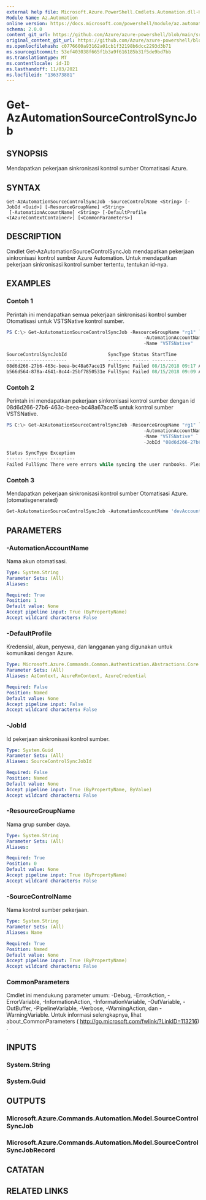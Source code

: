 ```yaml
---
external help file: Microsoft.Azure.PowerShell.Cmdlets.Automation.dll-Help.xml
Module Name: Az.Automation
online version: https://docs.microsoft.com/powershell/module/az.automation/get-azautomationsourcecontrolsyncjob
schema: 2.0.0
content_git_url: https://github.com/Azure/azure-powershell/blob/main/src/Automation/Automation/help/Get-AzAutomationSourceControlSyncJob.md
original_content_git_url: https://github.com/Azure/azure-powershell/blob/main/src/Automation/Automation/help/Get-AzAutomationSourceControlSyncJob.md
ms.openlocfilehash: c0776600a93162a01cb1f32198b6dcc2293d3b71
ms.sourcegitcommit: 53ef403038f665f1b3a9f616185b31f5de9bd7bb
ms.translationtype: MT
ms.contentlocale: id-ID
ms.lasthandoff: 11/03/2021
ms.locfileid: "136373881"
---
```

# Get-AzAutomationSourceControlSyncJob

## SYNOPSIS
Mendapatkan pekerjaan sinkronisasi kontrol sumber Otomatisasi Azure.

## SYNTAX

```
Get-AzAutomationSourceControlSyncJob -SourceControlName <String> [-JobId <Guid>] [-ResourceGroupName] <String>
 [-AutomationAccountName] <String> [-DefaultProfile <IAzureContextContainer>] [<CommonParameters>]
```

## DESCRIPTION
Cmdlet Get-AzAutomationSourceControlSyncJob mendapatkan pekerjaan sinkronisasi kontrol sumber Azure Automation. Untuk mendapatkan pekerjaan sinkronisasi kontrol sumber tertentu, tentukan id-nya.

## EXAMPLES

### Contoh 1
Perintah ini mendapatkan semua pekerjaan sinkronisasi kontrol sumber Otomatisasi untuk VSTSNative kontrol sumber.


```powershell
PS C:\> Get-AzAutomationSourceControlSyncJob -ResourceGroupName "rg1" `
                                                  -AutomationAccountName "devAccount" `
                                                  -Name "VSTSNative"

SourceControlSyncJobId               SyncType Status StartTime           EndTime
----------------------               -------- ------ ---------           -------
08d6d266-27b6-463c-beea-bc48a67ace15 FullSync Failed 08/15/2018 09:17 AM 08/15/2018 09:18 AM
b566d564-878a-4641-8c44-25bf7850531e FullSync Failed 08/15/2018 09:09 AM 08/15/2018 09:10 AM
```

### Contoh 2
Perintah ini mendapatkan pekerjaan sinkronisasi kontrol sumber dengan id 08d6d266-27b6-463c-beea-bc48a67ace15 untuk kontrol sumber VSTSNative. 


```powershell
PS C:\> Get-AzAutomationSourceControlSyncJob -ResourceGroupName "rg1" `
                                                  -AutomationAccountName "devAccount" `
                                                  -Name "VSTSNative" `
                                                  -JobId "08d6d266-27b6-463c-beea-bc48a67ace15"

Status SyncType Exception
------ -------- ---------
Failed FullSync There were errors while syncing the user runbooks. Please see error streams for more information. (T...
```

### Contoh 3

Mendapatkan pekerjaan sinkronisasi kontrol sumber Otomatisasi Azure. (otomatisgenerated)

<!-- Aladdin Generated Example -->
```powershell
Get-AzAutomationSourceControlSyncJob -AutomationAccountName 'devAccount' -JobId 00000000-0000-0000-0000-00000000000000000 -ResourceGroupName 'rg1' -SourceControlName 'VSTSNative'
```

## PARAMETERS

### -AutomationAccountName
Nama akun otomatisasi.

```yaml
Type: System.String
Parameter Sets: (All)
Aliases:

Required: True
Position: 1
Default value: None
Accept pipeline input: True (ByPropertyName)
Accept wildcard characters: False
```

### -DefaultProfile
Kredensial, akun, penyewa, dan langganan yang digunakan untuk komunikasi dengan Azure.

```yaml
Type: Microsoft.Azure.Commands.Common.Authentication.Abstractions.Core.IAzureContextContainer
Parameter Sets: (All)
Aliases: AzContext, AzureRmContext, AzureCredential

Required: False
Position: Named
Default value: None
Accept pipeline input: False
Accept wildcard characters: False
```

### -JobId
Id pekerjaan sinkronisasi kontrol sumber.

```yaml
Type: System.Guid
Parameter Sets: (All)
Aliases: SourceControlSyncJobId

Required: False
Position: Named
Default value: None
Accept pipeline input: True (ByPropertyName, ByValue)
Accept wildcard characters: False
```

### -ResourceGroupName
Nama grup sumber daya.

```yaml
Type: System.String
Parameter Sets: (All)
Aliases:

Required: True
Position: 0
Default value: None
Accept pipeline input: True (ByPropertyName)
Accept wildcard characters: False
```

### -SourceControlName
Nama kontrol sumber pekerjaan.

```yaml
Type: System.String
Parameter Sets: (All)
Aliases: Name

Required: True
Position: Named
Default value: None
Accept pipeline input: True (ByPropertyName)
Accept wildcard characters: False
```

### CommonParameters
Cmdlet ini mendukung parameter umum: -Debug, -ErrorAction, -ErrorVariable, -InformationAction, -InformationVariable, -OutVariable, -OutBuffer, -PipelineVariable, -Verbose, -WarningAction, dan -WarningVariable. Untuk informasi selengkapnya, lihat about_CommonParameters ( http://go.microsoft.com/fwlink/?LinkID=113216) .

## INPUTS

### System.String

### System.Guid

## OUTPUTS

### Microsoft.Azure.Commands.Automation.Model.SourceControlSyncJob

### Microsoft.Azure.Commands.Automation.Model.SourceControlSyncJobRecord

## CATATAN

## RELATED LINKS
